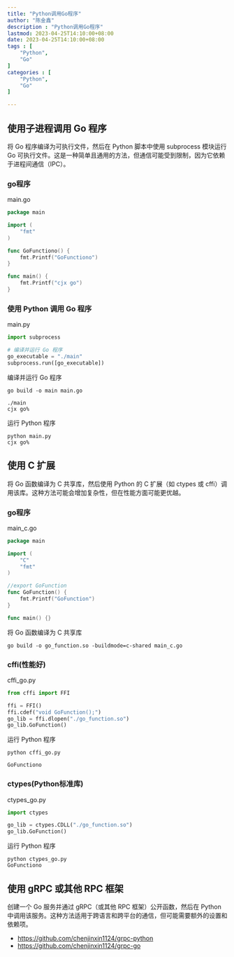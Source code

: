```yaml
---
title: "Python调用Go程序"
author: "陈金鑫"
description : "Python调用Go程序"
lastmod: 2023-04-25T14:10:00+08:00
date: 2023-04-25T14:10:00+08:00
tags : [
    "Python",
    "Go"
]
categories : [
    "Python",
    "Go"
]

---
```


## 使用子进程调用 Go 程序
将 Go 程序编译为可执行文件，然后在 Python 脚本中使用 subprocess 模块运行 Go 可执行文件。这是一种简单且通用的方法，但通信可能受到限制，因为它依赖于进程间通信（IPC）。

### go程序
main.go
```go
package main

import (
	"fmt"
)

func GoFunctiono() {
	fmt.Printf("GoFunctiono")
}

func main() {
	fmt.Printf("cjx go")
}
```

### 使用 Python 调用 Go 程序
main.py
```python
import subprocess

# 编译并运行 Go 程序
go_executable = "./main"
subprocess.run([go_executable])
```

编译并运行 Go 程序
```shell
go build -o main main.go

./main              
cjx go%                            
```

运行 Python 程序
```shell
python main.py                    
cjx go%                          
```

## 使用 C 扩展
将 Go 函数编译为 C 共享库，然后使用 Python 的 C 扩展（如 ctypes 或 cffi）调用该库。这种方法可能会增加复杂性，但在性能方面可能更优越。

### go程序
main_c.go
```go
package main

import (
	"C"
	"fmt"
)

//export GoFunction
func GoFunction() {
	fmt.Printf("GoFunction")
}

func main() {}

```

将 Go 函数编译为 C 共享库
```shell
go build -o go_function.so -buildmode=c-shared main_c.go
```

### cffi(性能好)
cffi_go.py
```python
from cffi import FFI

ffi = FFI()
ffi.cdef("void GoFunction();")
go_lib = ffi.dlopen("./go_function.so")
go_lib.GoFunction()
```

运行 Python 程序
```shell
python cffi_go.py

GoFunctiono
```

### ctypes(Python标准库)
ctypes_go.py
```python
import ctypes

go_lib = ctypes.CDLL("./go_function.so")
go_lib.GoFunction()
```

运行 Python 程序
```shell
python ctypes_go.py
GoFunctiono
```

## 使用 gRPC 或其他 RPC 框架
创建一个 Go 服务并通过 gRPC（或其他 RPC 框架）公开函数，然后在 Python 中调用该服务。这种方法适用于跨语言和跨平台的通信，但可能需要额外的设置和依赖项。

- https://github.com/chenjinxin1124/grpc-python
- https://github.com/chenjinxin1124/grpc-go
